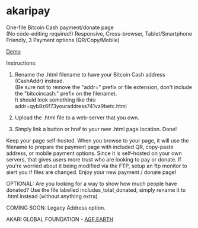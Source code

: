 # akaripay
One-file Bitcoin Cash payment/donate page       
(No code-editing required!) Responsive, Cross-browser, Tablet/Smartphone Friendly, 3 Payment options (QR/Copy/Mobile)  


<a href="http://agf.earth/addr=qrrk8mndzxvkpme3mufwaenl70zljzsgvgv6rvmx8r.html">Demo</a>


Instructions:

1. Rename the .html filename to have your Bitcoin Cash address (CashAddr) instead.    
(Be sure not to remove the "addr=" prefix or file extension, don't include the "bitcoincash:" prefix on the filename).     
It should look something like this: addr=qyb8z6f73youraddress741vz9betc.html    

2. Upload the .html file to a web-server that you own.    

3. Simply link a button or href to your new .html page location. Done!    

Keep your page self-hosted. When you browse to your page, it will use the filename to prepare the payment page with included QR, copy-paste address, or mobile payment options.  Since it is self-hosted on your own servers, that gives users more trust who are looking to pay or donate. If you're worried about it being modified via the FTP, setup an ftp monitor to alert you if files are changed. Enjoy your new payment / donate page!

OPTIONAL: Are you looking for a way to show how much people have donated? Use the file labelled includes_total_donated, simply rename it to .html instead (without anything extra).

COMING SOON: Legacy Address option.

AKARI GLOBAL FOUNDATION - <a href="http://agf.earth">AGF.EARTH</a>


